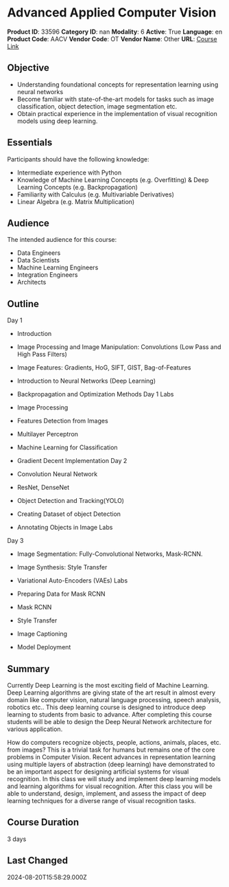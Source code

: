 # Advanced Applied Computer Vision

**Product ID**: 33596
**Category ID**: nan
**Modality**: 6
**Active**: True
**Language**: en
**Product Code**: AACV
**Vendor Code**: OT
**Vendor Name**: Other
**URL**: [Course Link](https://www.fastlaneus.com/course/ot-aacv)

## Objective
- Understanding foundational concepts for representation learning using neural networks
- Become familiar with state-of-the-art models for tasks such as image classification, object detection, image segmentation etc.
- Obtain practical experience in the implementation of visual recognition models using deep learning.

## Essentials
Participants should have the following knowledge:



- Intermediate experience with Python
- Knowledge of Machine Learning Concepts (e.g. Overfitting) &  Deep Learning Concepts (e.g. Backpropagation)
- Familiarity with Calculus (e.g. Multivariable Derivatives)
- Linear Algebra (e.g. Matrix Multiplication)

## Audience
The intended audience for this course:



- Data Engineers
- Data Scientists
- Machine Learning Engineers
- Integration Engineers
- Architects

## Outline
Day 1


- Introduction
- Image Processing and Image Manipulation: Convolutions (Low Pass and High Pass Filters)
- Image Features: Gradients, HoG, SIFT, GIST, Bag-of-Features
- Introduction to Neural Networks (Deep Learning)
- Backpropagation and Optimization Methods
Day 1 Labs


- Image Processing
- Features Detection from Images
- Multilayer Perceptron
- Machine Learning for Classification
- Gradient Decent Implementation
Day 2


- Convolution Neural Network
- ResNet, DenseNet
- Object Detection and Tracking(YOLO)
- Creating Dataset of object Detection
- Annotating Objects in Image
Labs

Day 3


- Image Segmentation: Fully-Convolutional Networks, Mask-RCNN.
- Image Synthesis: Style Transfer
- Variational Auto-Encoders (VAEs)
Labs


- Preparing Data for Mask RCNN
- Mask RCNN
- Style Transfer
- Image Captioning
- Model Deployment

## Summary
Currently Deep Learning is the most exciting field of Machine Learning. Deep Learning algorithms are giving state of the art result in almost every domain like computer vision, natural language processing, speech analysis, robotics etc.. This deep learning course is designed to introduce deep learning to students from basic to advance. After completing this course students will be able to design the Deep Neural Network architecture for various application.

How do computers recognize objects, people, actions, animals, places, etc. from images? This is a trivial task for humans but remains one of the core problems in Computer Vision. Recent advances in representation learning using multiple layers of abstraction (deep learning) have demonstrated to be an important aspect for designing artificial systems for visual recognition. In this class we will study and implement deep learning models and learning algorithms for visual recognition. After this class you will be able to understand, design, implement, and assess the impact of deep learning techniques for a diverse range of visual recognition tasks.

## Course Duration
3 days

## Last Changed
2024-08-20T15:58:29.000Z
